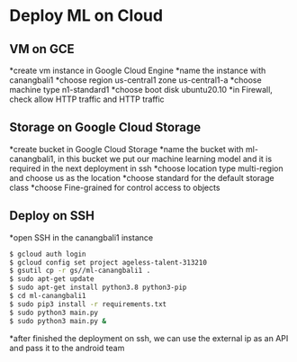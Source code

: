 # Deploy ML on Cloud
## VM on GCE
*create vm instance in Google Cloud Engine
*name the instance with canangbali1
*choose region us-central1 zone us-central1-a
*choose machine type n1-standard1
*choose boot disk ubuntu20.10
*in Firewall, check allow HTTP traffic and HTTP traffic

## Storage on Google Cloud Storage
*create bucket in Google Cloud Storage
*name the bucket with ml-canangbali1, in this bucket we put our machine learning model and it is required in the next deployment in ssh
*choose location type multi-region and choose us as the location
*choose standard for the default storage class
*choose Fine-grained for control access to objects

## Deploy on SSH
*open SSH in the canangbali1 instance
```bash
$ gcloud auth login
$ gcloud config set project ageless-talent-313210
$ gsutil cp -r gs//ml-canangbali1 .
$ sudo apt-get update
$ sudo apt-get install python3.8 python3-pip
$ cd ml-canangbali1
$ sudo pip3 install -r requirements.txt
$ sudo python3 main.py
$ sudo python3 main.py &
```
*after finished the deployment on ssh, we can use the external ip as an API and pass it to the android team
